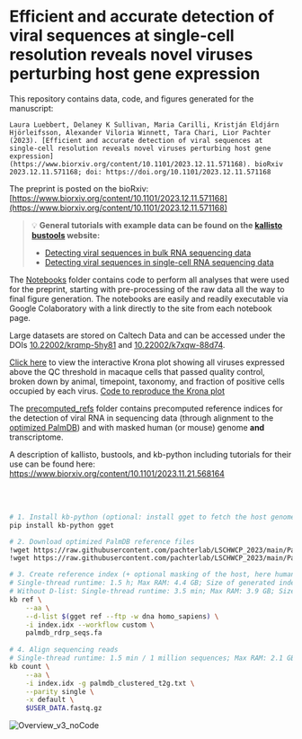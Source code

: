 # Efficient and accurate detection of viral sequences at single-cell resolution reveals novel viruses perturbing host gene expression

This repository contains data, code, and figures generated for the manuscript:
```
Laura Luebbert, Delaney K Sullivan, Maria Carilli, Kristján Eldjárn Hjörleifsson, Alexander Viloria Winnett, Tara Chari, Lior Pachter (2023). [Efficient and accurate detection of viral sequences at single-cell resolution reveals novel viruses perturbing host gene expression](https://www.biorxiv.org/content/10.1101/2023.12.11.571168). bioRxiv 2023.12.11.571168; doi: https://doi.org/10.1101/2023.12.11.571168
```
The preprint is posted on the bioRxiv: [https://www.biorxiv.org/content/10.1101/2023.12.11.571168](https://www.biorxiv.org/content/10.1101/2023.12.11.571168)

> 💡 **General tutorials with example data can be found on the [kallisto bustools](https://kallisto.readthedocs.io/en/latest/) website:**  
> - [Detecting viral sequences in bulk RNA sequencing data](https://kallisto.readthedocs.io/en/latest/translated/notebooks/virus_detection_bulk.html)  
> - [Detecting viral sequences in single-cell RNA sequencing data](https://kallisto.readthedocs.io/en/latest/translated/notebooks/virus_detection_sc.html)

The [Notebooks](https://github.com/pachterlab/LSCHWCP_2023/tree/main/Notebooks) folder contains code to perform all analyses that were used for the preprint, starting with pre-processing of the raw data all the way to final figure generation. The notebooks are easily and readily executable via Google Colaboratory with a link directly to the site from each notebook page. 

Large datasets are stored on Caltech Data and can be accessed under the DOIs [10.22002/krqmp-5hy81](https://data.caltech.edu/records/krqmp-5hy81) and [10.22002/k7xqw-88d74](https://data.caltech.edu/records/k7xqw-88d74).

[Click here](https://htmlpreview.github.io/?https://github.com/pachterlab/LSCHWCP_2023/blob/main/krona_plot.html) to view the interactive Krona plot showing all viruses expressed above the QC threshold in macaque cells that passed quality control, broken down by animal, timepoint, taxonomy, and fraction of positive cells occupied by each virus. [Code to reproduce the Krona plot](https://github.com/pachterlab/LSCHWCP_2023/tree/main/Notebooks/krona_plot)

The [precomputed_refs](https://github.com/pachterlab/LSCHWCP_2023/tree/main/precomputed_refs) folder contains precomputed reference indices for the detection of viral RNA in sequencing data (through alignment to the [optimized PalmDB](https://github.com/pachterlab/LSCHWCP_2023/tree/main/PalmDB)) and with masked human (or mouse) genome **and** transcriptome.

A description of kallisto, bustools, and kb-python including tutorials for their use can be found here: https://www.biorxiv.org/content/10.1101/2023.11.21.568164

<br>
</br>

```bash
# 1. Install kb-python (optional: install gget to fetch the host genome and transcriptome)
pip install kb-python gget

# 2. Download optimized PalmDB reference files
!wget https://raw.githubusercontent.com/pachterlab/LSCHWCP_2023/main/PalmDB/palmdb_rdrp_seqs.fa
!wget https://raw.githubusercontent.com/pachterlab/LSCHWCP_2023/main/PalmDB/palmdb_clustered_t2g.txt

# 3. Create reference index (+ optional masking of the host, here human, genome using the D-list)
# Single-thread runtime: 1.5 h; Max RAM: 4.4 GB; Size of generated index: 593 MB
# Without D-list: Single-thread runtime: 3.5 min; Max RAM: 3.9 GB; Size of generated index: 592 MB
kb ref \
    --aa \
    --d-list $(gget ref --ftp -w dna homo_sapiens) \
    -i index.idx --workflow custom \
    palmdb_rdrp_seqs.fa
    
# 4. Align sequencing reads
# Single-thread runtime: 1.5 min / 1 million sequences; Max RAM: 2.1 GB
kb count \
    --aa \
    -i index.idx -g palmdb_clustered_t2g.txt \
    --parity single \
    -x default \
    $USER_DATA.fastq.gz
```
  
![Overview_v3_noCode](https://github.com/pachterlab/LSCHWCP_2023/assets/56094636/e5cc1c24-3ce3-47cc-893b-93efc5a7329f)



